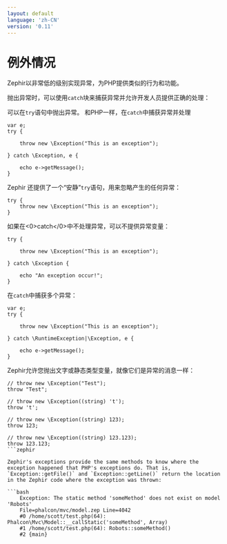 ```yaml
---
layout: default
language: 'zh-CN'
version: '0.11'
---
```

# 例外情况

Zephir以非常低的级别实现异常，为PHP提供类似的行为和功能。

抛出异常时，可以使用` catch `块来捕获异常并允许开发人员提供正确的处理：

可以在`try`语句中抛出异常。 和PHP一样，在`catch`中捕获异常并处理

```zephir
var e;
try {

    throw new \Exception("This is an exception");

} catch \Exception, e {

    echo e->getMessage();
}
```

Zephir 还提供了一个“安静”`try`语句，用来忽略产生的任何异常：

```zephir
try {
    throw new \Exception("This is an exception");
}
```

如果在<0>catch</0>中不处理异常，可以不提供异常变量：

```zephir
try {

    throw new \Exception("This is an exception");

} catch \Exception {

    echo "An exception occur!";
}
```

在`catch`中捕获多个异常：

```zephir
var e;
try {

    throw new \Exception("This is an exception");

} catch \RuntimeException|\Exception, e {

    echo e->getMessage();
}
```

Zephir允许您抛出文字或静态类型变量，就像它们是异常的消息一样：

```zephir
// throw new \Exception("Test");
throw "Test";

// throw new \Exception((string) 't');
throw 't';

// throw new \Exception((string) 123);
throw 123;

// throw new \Exception((string) 123.123);
throw 123.123;
```zephir

Zephir's exceptions provide the same methods to know where the exception happened that PHP's exceptions do. That is, `Exception::getFile()` and `Exception::getLine()` return the location in the Zephir code where the exception was thrown:

```bash
    Exception: The static method 'someMethod' does not exist on model 'Robots'
    File=phalcon/mvc/model.zep Line=4042
    #0 /home/scott/test.php(64): Phalcon\Mvc\Model::__callStatic('someMethod', Array)
    #1 /home/scott/test.php(64): Robots::someMethod()
    #2 {main}
```
